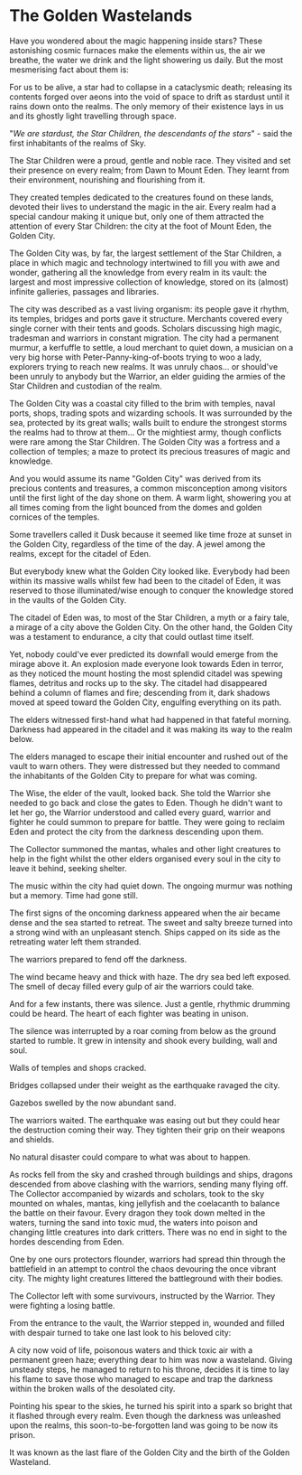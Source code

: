 # The Golden Wastelands

Have you wondered about the magic happening inside stars? These astonishing cosmic furnaces make the elements within us, the air we breathe, the water we drink and the light showering us daily. But the most mesmerising fact about them is:

For us to be alive, a star had to collapse in a cataclysmic death; releasing its contents forged over aeons into the void of space to drift as stardust until it rains down onto the realms. The only memory of their existence lays in us and its ghostly light travelling through space.

"*We are stardust, the Star Children, the descendants of the stars*" - said the first inhabitants of the realms of Sky.

The Star Children were a proud, gentle and noble race. They visited and set their presence on every realm; from Dawn to Mount Eden. They learnt from their environment, nourishing and flourishing from it.

They created temples dedicated to the creatures found on these lands, devoted their lives to understand the magic in the air. Every realm had a special candour making it unique but, only one of them attracted the attention of every Star Children: the city at the foot of Mount Eden, the Golden City.

The Golden City was, by far, the largest settlement of the Star Children, a place in which magic and technology intertwined to fill you with awe and wonder, gathering all the knowledge from every realm in its vault: the largest and most impressive collection of knowledge, stored on its (almost) infinite galleries, passages and libraries.

The city was described as a vast living organism: its people gave it rhythm, its temples, bridges and ports gave it structure. Merchants covered every single corner with their tents and goods. Scholars discussing high magic, tradesman and warriors in constant migration. The city had a permanent murmur, a kerfuffle to settle, a loud merchant to quiet down, a musician on a very big horse with Peter-Panny-king-of-boots trying to woo a lady, explorers trying to reach new realms. It was unruly chaos... or should've been unruly to anybody but the Warrior, an elder guiding the armies of the Star Children and custodian of the realm.

The Golden City was a coastal city filled to the brim with temples, naval ports, shops, trading spots and wizarding schools. It was surrounded by the sea, protected by its great walls; walls built to endure the strongest storms the realms had to throw at them... Or the mightiest army, though conflicts were rare among the Star Children. The Golden City was a fortress and a collection of temples; a maze to protect its precious treasures of magic and knowledge.

And you would assume its name "Golden City" was derived from its precious contents and treasures, a common misconception among visitors until the first light of the day shone on them. A warm light, showering you at all times coming from the light bounced from the domes and golden cornices of the temples.

Some travellers called it Dusk because it seemed like time froze at sunset in the Golden City, regardless of the time of the day. A jewel among the realms, except for the citadel of Eden.

But everybody knew what the Golden City looked like. Everybody had been within its massive walls whilst few had been to the citadel of Eden, it was reserved to those illuminated/wise enough to conquer the knowledge stored in the vaults of the Golden City.

The citadel of Eden was, to most of the Star Children, a myth or a fairy tale, a mirage of a city above the Golden City. On the other hand, the Golden City was a testament to endurance, a city that could outlast time itself.

Yet, nobody could've ever predicted its downfall would emerge from the mirage above it. An explosion made everyone look towards Eden in terror, as they noticed the mount hosting the most splendid citadel was spewing flames, detritus and rocks up to the sky. The citadel had disappeared behind a column of flames and fire; descending from it, dark shadows moved at speed toward the Golden City, engulfing everything on its path.

The elders witnessed first-hand what had happened in that fateful morning. Darkness had appeared in the citadel and it was making its way to the realm below.

The elders managed to escape their initial encounter and rushed out of the vault to warn others. They were distressed but they needed to command the inhabitants of the Golden City to prepare for what was coming.

The Wise, the elder of the vault, looked back. She told the Warrior she needed to go back and close the gates to Eden. Though he didn't want to let her go, the Warrior understood and called every guard, warrior and fighter he could summon to prepare for battle. They were going to reclaim Eden and protect the city from the darkness descending upon them.

The Collector summoned the mantas, whales and other light creatures to help in the fight whilst the other elders organised every soul in the city to leave it behind, seeking shelter.

The music within the city had quiet down. The ongoing murmur was nothing but a memory. Time had gone still.

The first signs of the oncoming darkness appeared when the air became dense and the sea started to retreat. The sweet and salty breeze turned into a strong wind with an unpleasant stench. Ships capped on its side as the retreating water left them stranded.

The warriors prepared to fend off the darkness.

The wind became heavy and thick with haze. The dry sea bed left exposed. The smell of decay filled every gulp of air the warriors could take.

And for a few instants, there was silence. Just a gentle, rhythmic drumming could be heard. The heart of each fighter was beating in unison.

The silence was interrupted by a roar coming from below as the ground started to rumble. It grew in intensity and shook every building, wall and soul.

Walls of temples and shops cracked.

Bridges collapsed under their weight as the earthquake ravaged the city.

Gazebos swelled by the now abundant sand.

The warriors waited. The earthquake was easing out but they could hear the destruction coming their way. They tighten their grip on their weapons and shields.

No natural disaster could compare to what was about to happen.

As rocks fell from the sky and crashed through buildings and ships, dragons descended from above clashing with the warriors, sending many flying off. The Collector accompanied by wizards and scholars, took to the sky mounted on whales, mantas, king jellyfish and the coelacanth to balance the battle on their favour. Every dragon they took down melted in the waters, turning the sand into toxic mud, the waters into poison and changing little creatures into dark critters. There was no end in sight to the hordes descending from Eden.

One by one ours protectors flounder, warriors had spread thin through the battlefield in an attempt to control the chaos devouring the once vibrant city. The mighty light creatures littered the battleground with their bodies.

The Collector left with some survivours, instructed by the Warrior. They were fighting a losing battle.

From the entrance to the vault, the Warrior stepped in, wounded and filled with despair turned to take one last look to his beloved city:

A city now void of life, poisonous waters and thick toxic air with a permanent green haze; everything dear to him was now a wasteland. Giving unsteady steps, he managed to return to his throne, decides it is time to lay his flame to save those who managed to escape and trap the darkness within the broken walls of the desolated city.

Pointing his spear to the skies, he turned his spirit into a spark so bright that it flashed through every realm. Even though the darkness was unleashed upon the realms, this soon-to-be-forgotten land was going to be now its prison.

It was known as the last flare of the Golden City and the birth of the Golden Wasteland.